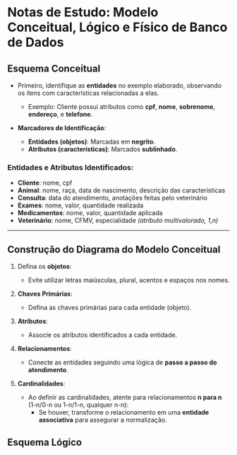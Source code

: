 # Notas de Estudo: Modelo Conceitual, Lógico e Físico de Banco de Dados

## Esquema Conceitual

- Primeiro, identifique as **entidades** no exemplo elaborado, observando os itens com características relacionadas a elas.
  - Exemplo: Cliente possui atributos como **cpf**, **nome**, **sobrenome**, **endereço**, e **telefone**.

- **Marcadores de Identificação**:
  - **Entidades (objetos)**: Marcadas em **negrito**.
  - **Atributos (características)**: Marcados __sublinhado__.

### Entidades e Atributos Identificados:

- **Cliente**: nome, cpf
- **Animal**: nome, raça, data de nascimento, descrição das características
- **Consulta**: data do atendimento, anotações feitas pelo veterinário
- **Exames**: nome, valor, quantidade realizada
- **Medicamentos**: nome, valor, quantidade aplicada
- **Veterinário**: nome, CFMV, especialidade *(atributo multivalorado, 1,n)*

---

## Construção do Diagrama do Modelo Conceitual

1. Defina os **objetos**:
   - Evite utilizar letras maiúsculas, plural, acentos e espaços nos nomes.
   
2. **Chaves Primárias**:
   - Defina as chaves primárias para cada entidade (objeto).

3. **Atributos**:
   - Associe os atributos identificados a cada entidade.

4. **Relacionamentos**:
   - Conecte as entidades seguindo uma lógica de **passo a passo do atendimento**.

5. **Cardinalidades**:
   - Ao definir as cardinalidades, atente para relacionamentos **n para n** (1-n/0-n ou 1-n/1-n, qualquer n-n):
     - Se houver, transforme o relacionamento em uma **entidade associativa** para assegurar a normalização.

## Esquema Lógico
